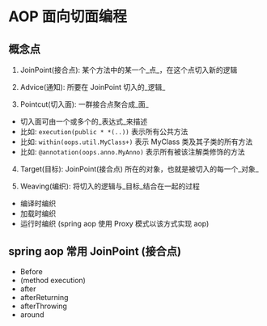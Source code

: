 # AOP 面向切面编程

## 概念点

1. JoinPoint(接合点): 某个方法中的某一个_点_，在这个点切入新的逻辑

2. Advice(通知): 所要在 JoinPoint 切入的_逻辑_

3. Pointcut(切入面): 一群接合点聚合成_面_
- 切入面可由一个或多个的_表达式_来描述
- 比如: `execution(public * *(..))` 表示所有公共方法
- 比如: `within(oops.util.MyClass+)` 表示 MyClass 类及其子类的所有方法
- 比如: `@annotation(oops.anno.MyAnno)` 表示所有被该注解类修饰的方法

4. Target(目标): JoinPoint(接合点) 所在的对象，也就是被切入的每一个_对象_

5. Weaving(编织): 将切入的逻辑与_目标_结合在一起的过程
- 编译时编织
- 加载时编织
- 运行时编织 (spring aop 使用 Proxy 模式以该方式实现 aop)

## spring aop 常用 JoinPoint (接合点)

- Before
- (method execution)
- after
- afterReturning
- afterThrowing
- around


